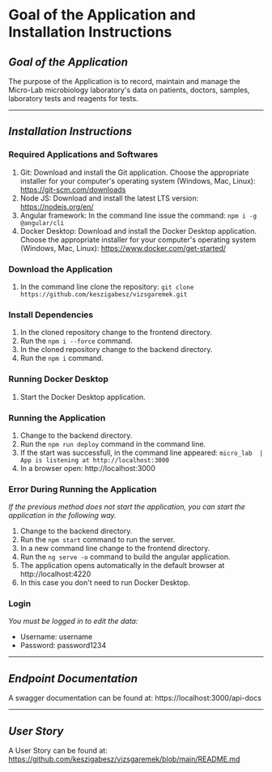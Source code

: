 # Goal of the Application and Installation Instructions

## *Goal of the Application*
The purpose of the Application is to record, maintain and manage the Micro-Lab microbiology laboratory's data on patients, doctors, samples, laboratory tests and reagents for tests.

---

## *Installation Instructions*

### **Required Applications and Softwares**
1. Git: Download and install the Git application. Choose the appropriate installer for your computer's operating system (Windows, Mac, Linux): https://git-scm.com/downloads
2. Node JS: Download and install the latest LTS version: https://nodejs.org/en/
3. Angular framework: In the command line issue the command: `npm i -g @angular/cli`
4. Docker Desktop: Download and install the Docker Desktop application. Choose the appropriate installer for your computer's operating system (Windows, Mac, Linux): https://www.docker.com/get-started/

### **Download the Application**
1. In the command line clone the repository: `git clone https://github.com/keszigabesz/vizsgaremek.git`

### **Install Dependencies**
1. In the cloned repository change to the frontend directory.
2. Run the `npm i --force` command.
3. In the cloned repository change to the backend directory.
2. Run the `npm i` command.

### **Running Docker Desktop**
1. Start the Docker Desktop application.

### **Running the Application**
1. Change to the backend directory.
2. Run the `npm run deploy` command in the command line.
3. If the start was successfull, in the command line appeared: `micro_lab  | App is listening at http://localhost:3000`
4. In a browser open: http://localhost:3000

### **Error During Running the Application**
*If the previous method does not start the application, you can start the application in the following way.*
1. Change to the backend directory.
2. Run the `npm start` command to run the server.
3. In a new command line change to the frontend directory.
4. Run the `ng serve -o` command to build the angular application.
5. The application opens automatically in the default browser at http://localhost:4220
6. In this case you don't need to run Docker Desktop.

### **Login**  
*You must be logged in to edit the data:*  

- Username: username 
- Password: password1234

---
## *Endpoint Documentation*
A swagger documentation can be found at: https://localhost:3000/api-docs

---
## *User Story*
A User Story can be found at: https://github.com/keszigabesz/vizsgaremek/blob/main/README.md

